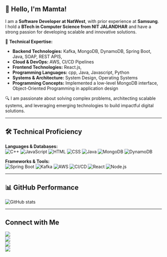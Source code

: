 ## 👋 Hello, I'm Mamta!  
I am a **Software Developer at NatWest**, with prior experience at **Samsung**.  
I hold a **BTech in Computer Science from NIT JALANDHAR** and have a strong passion for developing scalable and innovative solutions.  

🚀 **Technical Expertise:**
- **Backend Technologies:** Kafka, MongoDB, DynamoDB, Spring Boot, Java, SOAP, REST APIS,   
- **Cloud & DevOps:** AWS, CI/CD Pipelines  
- **Frontend Technologies:** React.js,
- **Programming Languages:** cpp, Java, Javascript, Python 
- **Systems & Architecture:** System Design, Operating Systems  
- **Programming Concepts:** Implemented a low-level MongoDB interface, Object-Oriented Programming in application design  

🔍 I am passionate about solving complex problems, architecting scalable systems, and leveraging emerging technologies to build impactful digital solutions.  

---

## 🛠️ Technical Proficiency  
**Languages & Databases:**  
![C++](https://img.shields.io/badge/C++-00599C?style=for-the-badge&logo=c%2B%2B&logoColor=white)
![JavaScript](https://img.shields.io/badge/JavaScript-F7DF1E?style=for-the-badge&logo=javascript&logoColor=black)
![HTML](https://img.shields.io/badge/HTML5-E34F26?style=for-the-badge&logo=html5&logoColor=white)
![CSS](https://img.shields.io/badge/CSS3-1572B6?style=for-the-badge&logo=css3&logoColor=white)
![Java](https://img.shields.io/badge/Java-ED8B00?style=for-the-badge&logo=java&logoColor=white)
![MongoDB](https://img.shields.io/badge/MongoDB-4EA94B?style=for-the-badge&logo=mongodb&logoColor=white)
![DynamoDB](https://img.shields.io/badge/DynamoDB-4053D6?style=for-the-badge&logo=amazon-dynamodb&logoColor=white)

**Frameworks & Tools:**  
![Spring Boot](https://img.shields.io/badge/SpringBoot-6DB33F?style=for-the-badge&logo=spring-boot&logoColor=white)
![Kafka](https://img.shields.io/badge/Kafka-231F20?style=for-the-badge&logo=apache-kafka&logoColor=white)
![AWS](https://img.shields.io/badge/AWS-232F3E?style=for-the-badge&logo=amazon-aws&logoColor=white)
![CI/CD](https://img.shields.io/badge/CI%2FCD-4479A1?style=for-the-badge&logo=github-actions&logoColor=white)
![React](https://img.shields.io/badge/React-20232A?style=for-the-badge&logo=react&logoColor=61DAFB)
![Node.js](https://img.shields.io/badge/Node.js-339933?style=for-the-badge&logo=node-dot-js&logoColor=white)

---

## 📊 GitHub Performance  
![GitHub stats](https://github-readme-stats.vercel.app/api?username=leelmamta&show_icons=true&theme=radical)

---

## Connect with Me  
<a href="https://www.linkedin.com/in/mamtaleel/" target="_blank"><img src="https://img.shields.io/badge/LinkedIn-0077B5?style=for-the-badge&logo=linkedin&logoColor=white"/></a>  
<a href="https://twitter.com/mamta_leel" target="_blank"><img src="https://img.shields.io/badge/Twitter-1DA1F2?style=for-the-badge&logo=twitter&logoColor=white"/></a>  
<a href="https://www.leetcode.com/_unknown_01" target="_blank"><img src="https://img.shields.io/badge/LeetCode-FFA116?style=for-the-badge&logo=leetcode&logoColor=white"/></a>  
<a href="https://codeforces.com/profile/_Lee" target="_blank"><img src="https://img.shields.io/badge/CodeForces-1F8ACB?style=for-the-badge&logo=codeforces&logoColor=white"/></a>
